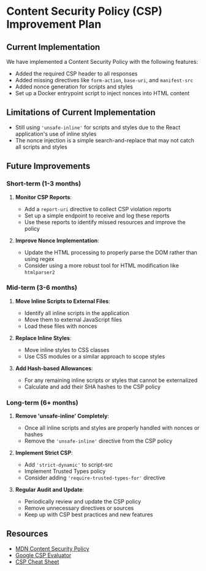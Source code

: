 # Content Security Policy (CSP) Improvement Plan

## Current Implementation
We have implemented a Content Security Policy with the following features:
- Added the required CSP header to all responses
- Added missing directives like `form-action`, `base-uri`, and `manifest-src`
- Added nonce generation for scripts and styles
- Set up a Docker entrypoint script to inject nonces into HTML content

## Limitations of Current Implementation
- Still using `'unsafe-inline'` for scripts and styles due to the React application's use of inline styles
- The nonce injection is a simple search-and-replace that may not catch all scripts and styles

## Future Improvements

### Short-term (1-3 months)
1. **Monitor CSP Reports**:
   - Add a `report-uri` directive to collect CSP violation reports
   - Set up a simple endpoint to receive and log these reports
   - Use these reports to identify missed resources and improve the policy

2. **Improve Nonce Implementation**:
   - Update the HTML processing to properly parse the DOM rather than using regex
   - Consider using a more robust tool for HTML modification like `htmlparser2`

### Mid-term (3-6 months)
1. **Move Inline Scripts to External Files**:
   - Identify all inline scripts in the application
   - Move them to external JavaScript files
   - Load these files with nonces

2. **Replace Inline Styles**:
   - Move inline styles to CSS classes
   - Use CSS modules or a similar approach to scope styles

3. **Add Hash-based Allowances**:
   - For any remaining inline scripts or styles that cannot be externalized
   - Calculate and add their SHA hashes to the CSP policy

### Long-term (6+ months)
1. **Remove 'unsafe-inline' Completely**:
   - Once all inline scripts and styles are properly handled with nonces or hashes
   - Remove the `'unsafe-inline'` directive from the CSP policy

2. **Implement Strict CSP**:
   - Add `'strict-dynamic'` to script-src
   - Implement Trusted Types policy
   - Consider adding `'require-trusted-types-for'` directive

3. **Regular Audit and Update**:
   - Periodically review and update the CSP policy
   - Remove unnecessary directives or sources
   - Keep up with CSP best practices and new features

## Resources
- [MDN Content Security Policy](https://developer.mozilla.org/en-US/docs/Web/HTTP/CSP)
- [Google CSP Evaluator](https://csp-evaluator.withgoogle.com/)
- [CSP Cheat Sheet](https://cheatsheetseries.owasp.org/cheatsheets/Content_Security_Policy_Cheat_Sheet.html)